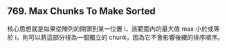 ## 769. Max Chunks To Make Sorted

核心思想就是如果從陣列的開頭到某一位置 i，該範圍內的最大值 max 小於或等於 i，則可以將這部分視為一個獨立的 chunk，因為它不會影響後續的排序順序。
